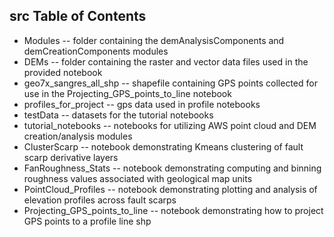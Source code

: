 ## src Table of Contents
- Modules -- folder containing the demAnalysisComponents and demCreationComponents modules
- DEMs -- folder containing the raster and vector data files used in the provided notebook
- geo7x_sangres_all_shp -- shapefile containing GPS points collected for use in the Projecting_GPS_points_to_line notebook
- profiles_for_project -- gps data used in profile notebooks
- testData -- datasets for the tutorial notebooks
- tutorial_notebooks -- notebooks for utilizing AWS point cloud and DEM creation/analysis modules
- ClusterScarp -- notebook demonstrating Kmeans clustering of fault scarp derivative layers
- FanRoughness_Stats -- notebook demonstrating computing and binning roughness values associated with geological map units
- PointCloud_Profiles -- notebook demonstrating plotting and analysis of elevation profiles across fault scarps
- Projecting_GPS_points_to_line -- notebook demonstrating how to project GPS points to a profile line shp


